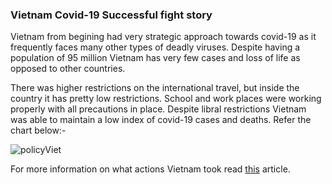 ### Vietnam Covid-19 Successful fight story

Vietnam from begining had very strategic approach towards covid-19 as it frequently faces many other types of deadly viruses. Despite having a population of 95 million Vietnam has very few cases and loss of life as opposed to other countries. 

There was higher restrictions on the international travel, but inside the country it has pretty low restrictions. School and work places were working properly with all precautions in place. Despite libral restrictions Vietnam was able to maintain a low index of covid-19 cases and deaths. Refer the chart below:-

![policyViet](https://user-images.githubusercontent.com/64389242/115951995-5b1d3080-a4a9-11eb-8032-f4d097543c5c.PNG)

For more information on what actions Vietnam took read [this](https://www.cnbc.com/2020/07/23/vietnam-zero-coronavirus-deaths.html) article. 
